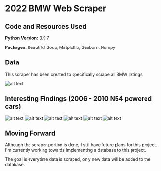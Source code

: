 # 2022 BMW Web Scraper

## Code and Resources Used 
**Python Version:** 3.9.7

**Packages:** Beautiful Soup, Matplotlib, Seaborn, Numpy

## Data

This scraper has been created to specifically scrape all BMW listings

![alt text](https://github.com/MarioRashadHUB/truecar_bmw_scraper/blob/master/images/dfpic.png)


## Interesting Findings (2006 - 2010 N54 powered cars)

![alt text](https://github.com/MarioRashadHUB/truecar_bmw_scraper/blob/master/images/avgprice.png)
![alt text](https://github.com/MarioRashadHUB/truecar_bmw_scraper/blob/master/images/lowmiles.png)
![alt text](https://github.com/MarioRashadHUB/truecar_bmw_scraper/blob/master/images/highmiles.png)
![alt text](https://github.com/MarioRashadHUB/truecar_bmw_scraper/blob/master/images/ismodel.png)
![alt text](https://github.com/MarioRashadHUB/truecar_bmw_scraper/blob/master/images/drivetrain.png)
![alt text](https://github.com/MarioRashadHUB/truecar_bmw_scraper/blob/master/images/interiorcolors.png)




## Moving Forward

Although the scraper portion is done, I still have future plans for this project. I'm currently working towards implementing a database to this project.

The goal is everytime data is scraped, only new data will be added to the database.

